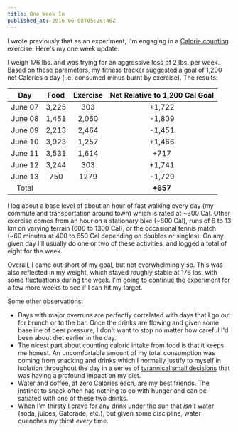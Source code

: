 ```yaml
---
title: One Week In
published_at: 2016-06-08T05:28:46Z
---
```


I wrote previously that as an experiment, I'm engaging in a [Calorie
counting](/fragments/calorie-counting) exercise. Here's my one week update.

I weigh 176 lbs. and was trying for an aggressive loss of 2 lbs. per week.
Based on these parameters, my fitness tracker suggested a goal of 1,200 net
Calories a day (i.e. consumed minus burnt by exercise). The results:

| Day     | Food    | Exercise | Net Relative to 1,200 Cal Goal |
| :-----: | :-----: | :------: | :----------------------------: |
| June 07 | 3,225   | 303      | +1,722                         |
| June 08 | 1,451   | 2,060    | -1,809                         |
| June 09 | 2,213   | 2,464    | -1,451                         |
| June 10 | 3,923   | 1,257    | +1,466                         |
| June 11 | 3,531   | 1,614    | +717                           |
| June 12 | 3,244   | 303      | +1,741                         |
| June 13 | 750     | 1279     | -1,729                         |
| Total   |         |          | **+657**                       |

I log about a base level of about an hour of fast walking every day (my commute
and transportation around town) which is rated at ~300 Cal. Other exercise
comes from an hour on a stationary bike (~800 Cal), runs of 6 to 13 km on
varying terrain (600 to 1300 Cal), or the occasional tennis match (~60 minutes
at 400 to 650 Cal depending on doubles or singles). On any given day I'll
usually do one or two of these activities, and logged a total of eight for the
week.

Overall, I came out short of my goal, but not overwhelmingly so. This was also
reflected in my weight, which stayed roughly stable at 176 lbs. with some
fluctuations during the week. I'm going to continue the experiment for a few
more weeks to see if I can hit my target.

Some other observations:

* Days with major overruns are perfectly correlated with days that I go out for
  brunch or to the bar. Once the drinks are flowing and given some baseline of
  peer pressure, I don't want to stop no matter how careful I'd been about diet
  earlier in the day.
* The nicest part about counting caloric intake from food is that it keeps me
  honest. An uncomfortable amount of my total consumption was coming from
  snacking and drinks which I normally justify to myself in isolation
  throughout the day in a series of [tyrannical small decisions][tyranny] that
  was having a profound impact on my diet.
* Water and coffee, at zero Calories each, are my best friends. The instinct to
  snack often has nothing to do with hunger and can be satiated with one of
  these two drinks.
* When I'm thirsty I crave for any drink under the sun that _isn't_ water
  (soda, juices, Gatorade, etc.), but given some discipline, water quenches my
  thirst _every_ time.

[tyranny]: https://en.wikipedia.org/wiki/Tyranny_of_small_decisions

